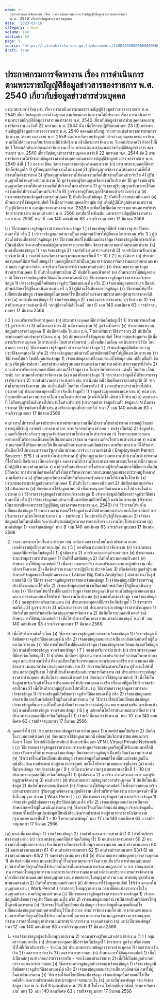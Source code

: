 ```yaml
---
name: >-
  ประกาศกรมการจัดหางาน เรื่อง การดำเนินการตามพระราชบัญญัติข้อมูลข่าวสารของราชการ
  พ.ศ. 2540 เกี่ยวกับข้อมูลข่าวสารส่วนบุคคล
date: '2023-03-16'
category: ง พิเศษ
volume: 140
section: 63
page: 5
source: 'https://ratchakitcha.soc.go.th/documents/140D063S0000000000500.pdf'
draft: true
---
```


# ประกาศกรมการจัดหางาน เรื่อง การดำเนินการตามพระราชบัญญัติข้อมูลข่าวสารของราชการ พ.ศ. 2540 เกี่ยวกับข้อมูลข่าวสารส่วนบุคคล

ประกาศกรมการจัดหางาน เรื่อง การดาเนินการตามพระราชบัญญัติข้อมูลข่าวสารของราชการ พ.ศ. 2540 เกี่ยวกับข้อมูลข่าวสารส่วนบุคคล ตามที่กรมการจัดหางานได้มีประกาศ เรื่อง การดาเนินการตามพระราชบัญญัติข้อมูลข่าวสาร ของราชการ พ.ศ. 2540 เกี่ยวกับข้อมูลข่าวสารส่วนบุคคลของกรมการจัดหางาน ลงวันที่ 22 มกราคม พ.ศ. 2544 นั้น เพื่อให้การปฏิบัติตามมาตรา 23 (3) แห่งพระราชบัญญัติข้อมูลข่าวสารของราชการ พ.ศ. 2540 สอดคล้องกับกฎ กระทรวงแบ่งส่วนราชการกรมการจัดหางาน กระทรวงแรงงาน พ.ศ. 2559 และ การจัดระบบข้อมูลข่าวสารส่วนบุคคลของกรมการจัดหางานเป็นไปด้วยความเรียบร้อยและมีประสิทธิภาพ อธิบดีกรมการจัดหางาน จึงออกประกาศไว้ ดังต่อไปนี้ ข้อ 1 ให้ยกเลิกประกาศกรมการจัดหางาน เรื่อง การดาเนินการตามพระราชบัญญัติข้อมูลข่าวสาร ของราชการ พ.ศ. 2540 เกี่ยวกับข้อมูลข่าวสารส่วนบุคคล ลงวันที่ 22 มกราคม พ.ศ. 2544 ข้อ 2 กรมการจัดหางานได้จัดระบบข้อมูลข่าวสารส่วนบุคคลตามพระราชบัญญัติข้อมูลข่าวสาร ของราชการ พ.ศ. 2540 ดังนี้ ( 1 ) กองทะเบียน จัดหางานกลางและคุ้มครองคนหางาน (ก) ประเภทของบุคคลที่มีการจัดเก็บข้อมูลไว้ 1) ผู้รับอนุญาตจัดหางานในประเทศ 2) ผู้รับอนุญาตจัดหางานให้คนหางานเพื่อไปทำงานในต่างประเทศ 3) ผู้รับอนุญาตจัดหางานให้คนหางานเพื่อไปทำงานเป็นคนประจำเรือ 4) ผู้รับอนุญาตให้นำคนต่างด้าวมาทำงาน 5) ลูกจ้างของผู้รับอนุญาตจัดหางานในประเทศ 6) ลูกจ้างของผู้รับอนุญาตจัดหางานให้คนหางานเพื่อไปทำงานในต่างประเทศ 7) ลูกจ้างของผู้รับอนุญาตจัดหางานให้คนหางานเพื่อไปทำงานเป็นคนประจำเรือ 8) ลูกจ้างของผู้รับอนุญาตให้นำคนต่างด้าวมาทำงาน (ข) ประเภทของระบบข้อมูลข่าวสารส่วนบุคคล 1) บันทึกในแฟ้มข้อมูล 2) บันทึกในระบบคอมพิวเตอร์ (ค) ลักษณะการใช้ข้อมูลตามปกติ ใช้เพื่อตรวจสอบบุคคลที่ระบุข้อ (ก) เพื่อปฏิบัติให้ถูกต้องตามพระราชบัญญัติจัดหางา น และคุ้มครองคนหางาน พ.ศ. 2528 และที่แก้ไขเพิ่มเติม พระราชกาหนดการบริหารจัดการการทางาน ของคนต่างด้าว พ.ศ. 2560 และที่แก้ไขเพิ่มเติม และพระราชบัญญัติแรงงานทางทะเล พ.ศ. 2558 ้ หนา 5 ่ เลม 140 ตอนพิเศษ 63 ง ราชกิจจานุเบกษา 17 มีนาคม 2566

(ง) วิธีการขอตรวจดูข้อมูลข่าวสารของเจ้าของข้อมูล 1 ) เจ้าของข้อมูลมีสิทธิ ขอตรวจดูประวัติของตนเองได้ หรือ 2 ) เจ้าของข้อมูลมอบอำนาจเป็นลายลักษณ์อักษรให้ผู้อื่นดาเนินการแทน หรือ 3 ) ผู้มีส่วนได้ส่วนเสียขอตรวจดูข้อมูล (จ) วิธีการขอให้แก้ไขเปลี่ยนแปลงข้อมูล เจ้าของข้อมูลยื่นคาขอแก้ไขเป็นหนังสือแจ้งความประสงค์ต่อผู้อานวยการ กองทะเบียน จัดหางานกลางและคุ้มครองคนหางาน (ฉ) แหล่งที่มาของข้อมูล 1) จากเจ้าของข้อมูล 2) จากสำนักงานตารวจแห่งชาติ 3) จากสำนักงานจัดหางานทุกจังหวัด 4 ) จากสำนักงานจัดหางานกรุงเทพมหานครพื้นที่ 1 - 10 ( 2 ) กองนิติการ (ก) ประเภทของบุคคลที่มีการจัดเก็บข้อมูลไว้ บุคคลผู้ที่กระทาฝ่าฝืนกฎหมายว่าด้วยการจัดหางานและคุ้มครองคนหางานและ กฎหมายว่าด้วยการบริหารจัดการการทำงานของคนต่างด้าว (ข) ประเภทของระบบข้อมูลข่าวสารส่วนบุคคล 1) บันทึกในแฟ้มทะเบียน 2) บันทึกในคอมพิวเตอร์ (ค) ลักษณะการใช้ข้อมูลตามปกติ ใช้ตรวจสอบข้อมูลประวัติและในการดาเนินคดี (ง) วิธีการขอตรวจดูข้อมูลข่าวสารของเจ้าของข้อมูล 1) เจ้าของข้อมูลมีสิทธิขอตรวจดูประวัติของตนเองได้ หรือ 2) เจ้าของข้อมูลมอบอำนาจเป็นลายลักษณ์อักษรให้ผู้อื่นดาเนินการแทน หรื อ 3) ผู้มีส่วนได้เสียขอตรวจดูข้อมูล (จ) วิธีการขอให้แก้ไขเปลี่ยนแปลงข้อมูล เจ้าของข้อมูลยื่นคาขอแก้ไขเป็นหนังสือแจ้งความประสงค์ต่อผู้อำนวยการกองนิติการ (ฉ) แหล่งที่มาของข้อมูล 1) จากเจ้าของข้อมูล 2) จากส่วนราชการของกรมการจัดหางาน 3) จากสำนักงานตารวจแห่งชาติ 4) จากผู้มีส่วนได้เสียในคดี ้ หนา 6 ่ เลม 140 ตอนพิเศษ 63 ง ราชกิจจานุเบกษา 17 มีนาคม 2566

( 3 ) กองบริหารทรัพยากรบุคคล (ก) ประเภทของบุคคลที่มีการจัดเก็บข้อมูลไว้ 1) ข้าราชการพลเรือน 2) ลูกจ้างประจำ 3) พนักงานราชการ 4) พนักงานกองทุน 5) ลูกจ้างชั่วคราว (ข) ประเภทของระบบข้อมูลข่าวสารส่วนบุคคล 1) บันทึกด้วยมือ ในแบบ ก.พ. 7 และแฟ้มประวัติข้าราชการ 2) บันทึกในระบบคอมพิวเตอร์ของสำนักงาน ก.พ. (ค) ลักษณะการใช้ข้อมูลตามปกติ ใช้ตรวจสอบข้อมูลประวัติเพื่อการบริหารงานบุคคล ในการแต่งตั้ง โยกย้าย เลื่อนระดั บ เลื่อนขั้นเงินเดือน ดาเนินการทางวินัย โอน ลาออก ฯลฯ (ง) วิธีการขอตรวจดูข้อมูลข่าวสารของเจ้าของข้อมูล 1 ) เจ้าของข้อมูลมีสิทธิขอตรวจดูประวัติของตนเองได้ หรือ 2) เจ้าของข้อมูลมอบอำนาจเป็นลายลักษณ์อักษรให้ผู้อื่นดาเนินการแทน (จ) วิธีการขอให้แก้ ไขเปลี่ยนแปลงข้อมูล 1) เจ้าของข้อมูลขอเปลี่ยนแปลงแก้ไขข้อมูล เช่น เปลี่ยนชื่อตัว ชื่อสกุล เพิ่มวุฒิการศึกษา โดยส่งสำเนาหลักฐานเอกสารและแจ้งความประสงค์ผ่านส่วนราชการที่สังกัด 2) กองบริหารทรัพยากรบุคคลเปลี่ยนแปลงแก้ไขข้อมูล เช่น ในการบันทึกรายการ แต่งตั้ง โยกย้าย เลื่อนระดับ ฯลฯ ตามคาสั่งกรมการจัดหางาน (ฉ) แหล่งที่มาของข้อมูล 1) จากเจ้าของข้อมูลซึ่งได้รับการบรรจุเข้ารับราชการ 2) จากสำนักงานตารวจแห่งชาติ เช่น การพิมพ์ลายนิ้วมือเพื่อตรวจสอบประวัติ 3) จากคำสั่งกรมการจัดหางาน เช่น คำสั่งแต่งตั้ง โยกย้าย เลื่อนระดับ ( 4 ) กองบริหารแรงงานไทยไปต่างประเทศ (ก) ประเภทของบุคคลที่มีการจัดเก็บข้อมูลไว้ 1) ข้อมูลส่วนบุคคลของคนหางาน ก) คนหางานที่ลงทะเบียนแจ้งความประสงค์ไปทางานในต่างประเทศ (กรณียังไม่ได้ เดินทางไปทำงาน) ข) คนหางานที่ ได้รับอนุญาตให้เดินทางไปทางานในต่างประเทศ (ประกอบด้วย ข้อมูลส่วนตัว ข้อมูลนายจ้างในต่างประเทศ วิธีการเดินทางไปทางาน สมาชิกกองทุนเพื่อช่วยเหลือ ้ หนา 7 ่ เลม 140 ตอนพิเศษ 63 ง ราชกิจจานุเบกษา 17 มีนาคม 2566

คนหางานไปทางานในต่างประเทศ การอบรมคนหางานเพื่อไปทางานในต่างประเทศ การขอกู้เงินและ การอนุมัติเงินกู้ การขอรั บการสงเคราะห์ การแจ้งการเดินทางขาออก - ขาเข้า เป็นต้น) 2) ข้อมูลส่วนบุคคลที่เกี่ยวข้องกับการอนุญาตจัดส่งคนหางานไปทำงานในต่างประเทศ ก) โรงพยาบาลและสถานพยาบาลที่ได้รับความเห็นชอบให้เป็นสถานตรวจสุขภาพ คนหางานที่จะไปทำงานต่างประเทศ ข) หน่วยงานเอกชนที่ได้รับมอบหมายให้เป็นสถานฝึกอบรมภาษาและวัฒนธรรม สาหรับคนหางาน ที่ได้รับการคัดเลือกให้ไปทางานสาธารณรัฐเกาหลีตามระบบการจ้างแรงงานต่างชาติ ( Employment Permit System : EPS ) ค) นายจ้างในต่างประเทศ ง) ผู้รับอนุญาตจัดส่งคนหางานไปทำงานในต่ำงประเทศที่ได้รับหนังสือรับรอง เป็นองค์กรผู้ส่ง คนหางานไปทำงานในต่างประเทศตามระบบโครงการฝึกงานและฝึกปฏิบัติงานทางด้านเทคนิค จ) องค์กรหรือสมาชิกองค์กรในประเทศผู้รับหรือองค์กรที่มีชื่ออย่างอื่นอันมีลักษณะ การทำงานที่คล้ายคลึงกันซึ่งได้การรับรองจากหน่วยงานตามกฎหมายของประเทศผู้รับคนหางานเพื่อทำงาน ฉ) ผู้รับอนุญาตจัดหางานไต้หวันที่สามารถรับคนหางานไปทำงานในไต้หวัน (ข) ประเภทของระบบข้อมูลข่าวสารส่วนบุคคล 1) บันทึกในระบบคอมพิวเตอร์ 2) บันทึกตามแบบคำร้อง 3) แฟ้มเอกสาร (ค) ลักษณะการใช้ข้อมูลตามปกติ เพื่อการอนุญาตจัดส่งคนหางานไปทำงานในต่างประเทศ (ง) วิธีการตรวจดูข้อมูลข่าวสารของเจ้าของข้อมูล 1) เจ้าของข้อมูลมีสิทธิขอตรวจดูประวัติของตนเองได้ หรือ 2) เจ้าของข้อมูลมอบอำนาจเป็นลายลักษณ์อักษรให้ผู้อื่ นดำเนินการแทน (พิจารณาเป็นรายกรณีตามพระราชบัญญัติข้อมูลข่าวสารของราชการ พ.ศ. 2540) (จ) วิธีการขอให้แก้ไขเปลี่ยนแปลงข้อมูล 1) คนหางานสามารถแก้ไขข้อมูลส่วนตัวได้ด้วยตนเองผ่านระบบอิเล็กทรอนิกส์ การบริหารแรงงานไทยไปต่างประเทศ ( e - service ) โดยเข้ารหัส บัญชีผู้ใช้ของตนเอง 2) เจ้าของข้อมูลแก้ไขเป็นหนังสือแจ้งความประสงค์ต่อผู้อานวยการกองบริหาร แรงงานไทยไปต่างประเทศ (ฉ) แหล่งข้อมูล 1) จากเจ้าของข้อมูล ้ หนา 8 ่ เลม 140 ตอนพิเศษ 63 ง ราชกิจจานุเบกษา 17 มีนาคม 2566

2) จากส่วนราชการไทยในต่างประเทศ เช่น สานักงานแรงงานไทยในต่างประเทศ สถานเอกอัครราชทูตไทย สถานกงสุลไ ทย ( 5 ) กองพัฒนาระบบบริการจัดหางาน (ก) ประเภทของบุคคลที่มีการจัดเก็บข้อมูลไว้ 1) ผู้สมัครงาน 2) นายจ้างและสถานประกอบการ (ข) ประเภทของระบบข้อมูลข่าวสารส่วนบุคคล 1) บันทึกในแฟ้มข้อมูล 2) บันทึกในระบบคอมพิวเตอร์ (ค) ลักษณะการใช้ข้อมูลตามปกติ 1) เพื่อตรวจสอบนายจ้าง สถานประกอบการและผู้สมัครงาน เพื่อบริการจัดหางาน 2) เพื่อจัดทำรายงานผลการปฏิบัติงานประจำเดือน 3) เพื่อจัดส่งข้อมูลเข้าสู่ระบบวิเคราะห์ข้อมูลขนาดใหญ่ด้านแรงงาน ( Labour Big Data Analytics ) ต่อสาธารณะในรูปแบบสถิติ (ง) วิธีการ ขอตรวจดูข้อมูลข่าวสารของเจ้าของข้อมูล 1) เจ้าของข้อมูลมีสิทธิขอตรวจดูประวัติของตนเองได้ หรือ 2) เจ้าของข้อมูลมอบอำนาจเป็นลายลักษณ์อักษรให้ผู้อื่นดาเนินการแทน (จ) วิธีการขอให้แก้ไขเปลี่ยนแปลงข้อมูล เจ้าของข้อมูลดาเนินการแก้ไขข้อมูลด้วยตนเองผ่านระบ บสารสนเทศการให้บริการ จัดหางานในประเทศ (ฉ) แหล่งที่มาของข้อมูล จากเจ้าของข้อมูล ( 6 ) กองยุทธศาสตร์และแผนงาน (ก) ประเภทของบุคคลที่มีการจัดเก็บข้อมูลไว้ 1) ข้าราชการพลเรือน 2) ลูกจ้างประจำ 3) พนักงานราชการ (ข) ประเภทของระบบข้อมูลข่าวสารส่วนบุคคล 1) บันทึกในแบบฟอร์มสมาชิกห้องสมุดกรมการจัดหางาน 2) บันทึกในระบบคอมพิวเตอร์ (ค) ลักษณะการใช้ข้อมูลตามปกติ 1) เพื่อให้บริการทรัพยากรสารสนเทศของห้องสมุด ้ หนา 9 ่ เลม 140 ตอนพิเศษ 63 ง ราชกิจจานุเบกษา 17 มีนาคม 2566

2) เพื่อให้บริการหนังสือเวียน (ง) วิธีการขอตรวจดูข้อมูลข่าวสารของเจ้าของข้อมูล 1) เจ้าของข้อมูล มีสิทธิขอตรวจดูประวัติของตนเองได้ หรือ 2) เจ้าของข้อมูลมอบอำนาจเป็นลายลักษณ์อักษรให้ผู้อื่นดาเนินการแทน (จ) วิธีการขอให้แก้ไขเปลี่ยนแปลงข้อมูล เจ้าของข้อมูลขอเปลี่ยนแปลงแก้ไขข้อมูล (ฉ) แหล่งที่มาของข้อมูล จากเจ้าของข้อมูล ( 7 ) กองส่งเสริมการมีงานทำ (ก) ประเภทของบุคคลที่มีการจัดเก็บข้อมูลไว้ 1) นักเรียน นักศึกษา ผู้หางาน ทหารกองประจำการที่จะปลดเป็นทหารกองหนุน และประชาชนทั่วไป ที่ลงทะเบียนรับบริการทดสอบความพร้อมทางอาชีพ การวางแผนอาชีพ ด้านการแนะแนวอาชีพ ผ่านระบบสารสนเ ทศ 2) ประชาชนที่ประสงค์จะรับงาน ผู้รับงานไปทำที่บ้าน และกลุ่มผู้รับงาน ไปทำที่บ้านที่จดทะเบียนกับกรมการจัดหางาน (ข) ประเภทของระบบข้อมูลข่าวสารส่วนบุคคล บันทึกในระบบคอมพิวเตอร์ (ค) ลักษณะการใช้ข้อมูลตามปกติ 1) เพื่อใช้เป็นข้อมูลสาหรับเจ้าหน้าที่ในการประกอบการให้บริการแนะแนวอาชีพ หรือตามที่ผู้มาใช้บริการขอรับคำปรึกษา 2) เพื่อให้บริการกลุ่มผู้รับงานไปทำที่บ้าน (ง) วิธีการขอตรวจดูข้อมูลข่าวสารของเจ้าของข้อมูล 1) เจ้าของข้อมูลมีสิทธิขอตรวจดูประวัติของตนเองได้ หรือ 2) เจ้าของข้อมูลมอบอำนาจเป็นลายลักษณ์อักษรให้ผู้อื่นดาเนินการแทน (จ) วิธีการขอให้แก้ไขเปลี่ยนแปลงข้อมูล เจ้าของข้อมูลยื่นคาขอแก้ไขเป็นหนังสือแจ้งความประสงค์ต่อผู้อำนวยการกองส่งเสริม การมีงานทำ (ฉ) แหล่งที่มาของข้อมูล จากเจ้าของข้อมูล ( 8 ) ศู นย์เทคโนโลยีสารสนเทศและการสื่อสาร (ก) ประเภทของบุคคลที่มีการจัดเก็บข้อมูลไว้ 1) เจ้าหน้าที่กรมการจัดหางาน ้ หนา 10 ่ เลม 140 ตอนพิเศษ 63 ง ราชกิจจานุเบกษา 17 มีนาคม 2566

2) บุคคลทั่วไป (ข) ประเภทของระบบข้อมูลข่าวสารส่วนบุคคล 1) แบบฟอร์มขอใช้บริการ 2) บันทึกในระบบคอมพิวเตอร์ (ค) ลักษณะการใช้ข้อมูลตามปกติ เพื่อขอใช้บริการสารสนเทศและการสื่อสาร ได้แก่ ไปรษณีย์อิเล็กทรอนิกส์ อินเทอร์เน็ต และ VPN ( Virtual Private Network ) (ง) วิธีการขอตรวจดูข้อมูลข่าวสารของเจ้าของข้อมูล เจ้าของข้อมูลหรือผู้ที่ได้รับมอบหมายให้มีอำนาจจัดการหรือทำการแทนเจ้าของข้อมูล ยื่นคำขอตรวจดูข้อมูลเป็นหนังสือแจ้งความประสงค์ (จ) วิธีการขอให้แก้ไขเปลี่ยนแปลงข้อมูล เจ้าของข้อมูลยื่นคำขอแก้ไขเปลี่ยนแปลงข้อมูลเป็นหนังสือแจ้งความประสงค์ ต่อผู้อำนวยการศูนย์เ ทคโนโลยีสารสนเทศและการสื่อสาร (ฉ) แหล่งที่มาของข้อมูล จากเจ้าของข้อมูล ( 9 ) สำนักงานจัดหางานกรุงเทพมหานครพื้นที่ 1 - 10 (ก) ประเภทของบุคคลที่มีการจัดเก็บข้อมูลไว้ 1) ผู้สมัครงาน 2) นายจ้าง สถานประกอบการ และผู้รับอนุญาตจัดหางาน 3) คนต่างด้าว (ข) ประเภทของระบบข้อมูลข่าวสารส่วนบุคคล 1) บันทึกในแฟ้มข้อมูล 2) บันทึกในระบบคอมพิวเตอร์ (ค) ลักษณะการใช้ข้อมูลตามปกติ ใช้เพื่อตรวจสอบนายจ้าง สถานประกอบการ ผู้รับอนุญาตจัดหางาน ผู้สมัครงาน เพื่อรับบริการจัดหางาน และคนต่างด้าวที่ได้รับใบอนุญาต ทำงาน ( Work Permit ) (ง) วิธีการขอตรวจดูข้อมูลข่าวสารของเจ้าของข้อมูล 1) เจ้าของข้อมูลมีสิทธิขอตรวจดูประวัติของตนเองได้ หรือ 2) เจ้าของข้อมูลมอบอำนาจเป็นลายลักษณ์อักษรให้ผู้อื่นดาเนินการแทน (จ) วิธีการขอให้แก้ไขเปลี่ยนแปลงข้อมูล เจ้าของข้อมูลยื่นคำขอแก้ไขเปลี่ยนแปลงข้อมูลเป็นหนังสือแจ้งความประสงค์ ต่อผู้อำนวยการสำนักจัดหางานกรุงเทพมหานครพื้นที่ 1 - 10 ซึ่งครอบครองข้อมูล ้ หนา 11 ่ เลม 140 ตอนพิเศษ 63 ง ราชกิจจานุเบกษา 17 มีนาคม 2566

(ฉ) แหล่งที่มาของข้อมูล 1) จากเจ้าของข้อมูล 2) จากสำนักงานตารวจแห่งชาติ (1 0 ) สำนักบริหารแรงงานต่างด้าว (ก) ประเภทของบุคคลที่มีการจัดเก็บข้อมูลไว้ 1) คนต่างด้าวตามมาตรา 59 2) คนต่างด้าวซึ่งอยู่นอกราชอาณาจักรที่นายจ้างยื่นคาขอรับใบอนุญาตทางานแทน คนต่างด้าวตามมาตรา 60 3) คนต่างด้าวตามมาตรา 61 4) คนต่างด้าวตามมาตรา 62 5) คนต่างด้าวตามมาตรา 63/1 6) คนต่างด้าวตามมาตรา 63/2 7) คนต่างด้าวตามมาตรา 64 (ข) ประเภทของระบบข้อมูลข่าวสารส่วนบุคคล 1) บันทึกด้วยมือ ตามแบบคาขอที่ระบุไว้ในประกาศกรมการจัดหางานเกี่ยวกับ การกำหนดแบบและเอกสารหรือหลักฐานที่ต้องใช้ประกอบในการยื่นคาขอและการแจ้งตามกฎกระทรวง การ ขออนุญาตทางาน การออกใบอนุญาตทางาน และการแจ้งการทางานของคนต่างด้าวและประกาศ กรมการจัดหางานเกี่ยวกับการกาหนดแบบคาขออนุญาตทางาน คาขอต่ออายุใบอนุญาตทางาน และ คำขออนุญาตทำงานแทนคนต่างด้าว 2) บันทึกในระบบคอมพิวเตอร์ (ค) ลักษณะการใช้ข้อมูลตามปกติ ใช้พิจำรณาออกใบอนุญาตทางาน ( Work Permit ) การต่ออายุใบอนุญาตทางาน การเปลี่ยนแปลงรายการในใบอนุญาตทำงาน ตามที่กฎหมายกำหนด (ง) วิธีการขอตรวจดูข้อมูลข่าวสารของเจ้าของข้อมูล 1) เจ้าของข้อมูลมีสิทธิขอตรวจดูประวัติของตนเองได้ หรือ 2) เจ้าของข้อมูลมอบอำนาจเป็นลายลักษณ์อักษรให้ผู้อื่นดาเนินการแทน (จ) วิธีการขอให้แก้ไขเปลี่ยนแปลงข้อมูล เจ้าของข้อมูลยื่นคาขอเพื่อแก้ไขเปลี่ยนแปลงข้อมูลตามแบบคำขอที่ระบุไว้ในประกาศ กรมการจัดหางานเกี่ยวกับการกาหนดแบบและเอกสารหรือหลักฐานที่ต้องใช้ประกอบในการยื่ นคาขอ และการแจ้งตามกฎกระทรวงการขออนุญาตทำงาน การออกใบอนุญาตทำงาน และการแจ้งการทำงาน ของคนต่างด้าว (ฉ) แหล่งที่มาของข้อมูล ้ หนา 12 ่ เลม 140 ตอนพิเศษ 63 ง ราชกิจจานุเบกษา 17 มีนาคม 2566

1) จากเจ้าของข้อมูลผู้ขอรับใบอนุญาตทำงาน 2) จากนายจ้างผู้รับคนต่างด้าวเข้าทำงาน (1 1 ) กลุ่มตรวจสอบภายใน (ก) ประเภทของบุคคลที่มีการจัดเก็บข้อมูลไว้ ข้าราชการ ลูกจ้าง หรือเอกชนทั่วไปที่เกี่ยวกับการรับ - จ่ายเงิน (ข) ประเภทของระบบข้อมูลข่าวสารส่วนบุคคล 1) เอกสารการรับเงิน 2) เอกสารการจ่ายเงิน 3) เอกสารการตรวจสอบ (ค) ลักษณะการใช้ข้อมูลตามปกติ 1) เพื่อใ ช้เป็นหลักฐานประกอบการตรวจสอบรับ - จ่ายเงินของส่วนราชการ 2) เพื่อใช้เป็นข้อมูลประกอบการวางแผนการตรวจสอบ (ง) วิธีการขอตรวจดูข้อมูลข่าวสารของเจ้าของข้อมูล 1) เจ้าของข้อมูลมีสิทธิขอตรวจดูประวัติของตนเองได้ หรือ 2) เจ้าของข้อมูลมอบอำนาจเป็นลายลักษณ์อั กษรให้ผู้อื่นดาเนินการแทน (จ) วิธีการขอให้แก้ไขเปลี่ยนแปลงข้อมูล เจ้าของข้อมูลยื่นคำขอแก้ไขเป็นหนังสือแจ้งความประสงค์ต่อหัวหน้ากลุ่มตรวจสอบภายใน (ฉ) แหล่งที่มาของข้อมูล จากเจ้าของข้อมูล ประกาศ ณ วันที่ 8 กุมภาพันธ์ พ.ศ. 25 6 6 ไพโรจน์ โชติกเสถียร อธิบดี กรมการจัดหางาน ้ หนา 13 ่ เลม 140 ตอนพิเศษ 63 ง ราชกิจจานุเบกษา 17 มีนาคม 2566
